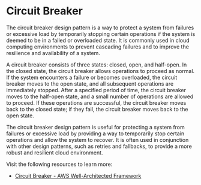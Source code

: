 # Circuit Breaker

The circuit breaker design pattern is a way to protect a system from failures or excessive load by temporarily stopping certain operations if the system is deemed to be in a failed or overloaded state. It is commonly used in cloud computing environments to prevent cascading failures and to improve the resilience and availability of a system.

A circuit breaker consists of three states: closed, open, and half-open. In the closed state, the circuit breaker allows operations to proceed as normal. If the system encounters a failure or becomes overloaded, the circuit breaker moves to the open state, and all subsequent operations are immediately stopped. After a specified period of time, the circuit breaker moves to the half-open state, and a small number of operations are allowed to proceed. If these operations are successful, the circuit breaker moves back to the closed state; if they fail, the circuit breaker moves back to the open state.

The circuit breaker design pattern is useful for protecting a system from failures or excessive load by providing a way to temporarily stop certain operations and allow the system to recover. It is often used in conjunction with other design patterns, such as retries and fallbacks, to provide a more robust and resilient cloud environment.

Visit the following resources to learn more:

- [Circuit Breaker - AWS Well-Architected Framework](https://aws.amazon.com/architecture/well-architected/serverless/patterns/circuit-breaker/)
